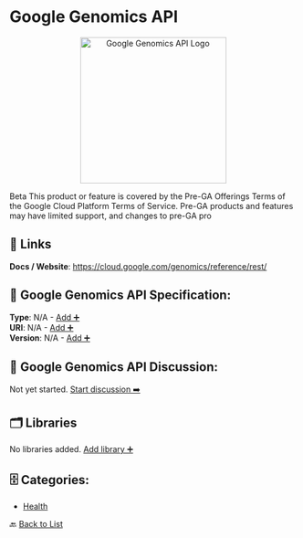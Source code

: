 # Google Genomics API
<p align="center">
    <img width="256" src="https://raw.githubusercontent.com/apis-list/apis-list/main/apis/google-genomics-api/logo_256x256.png" alt="Google Genomics API Logo"/>
</p>
Beta This product or feature is covered by the Pre-GA Offerings Terms of the Google Cloud Platform Terms of Service. Pre-GA products and features may have limited support, and changes to pre-GA pro

##  🔗 Links
**Docs / Website**: https://cloud.google.com/genomics/reference/rest/

## 🧬 Google Genomics API Specification:
**Type**: N/A - [Add ➕](https://github.com/apis-list/apis-list/edit/main/apis.yaml#L8567)  
**URI**: N/A - [Add ➕](https://github.com/apis-list/apis-list/edit/main/apis.yaml#L8567)  
**Version**: N/A - [Add ➕](https://github.com/apis-list/apis-list/edit/main/apis.yaml#L8567)

## 💬 Google Genomics API Discussion:
Not yet started. [Start discussion ➡️](https://github.com/apis-list/apis-list/discussions/new)

## 🗂️ Libraries

No libraries added. [Add library ➕](https://github.com/apis-list/apis-list/edit/main/apis.yaml#L8567)    


## 🗄️ Categories:
- [Health](https://github.com/apis-list/apis-list#health-)

🔙  [Back to List](https://github.com/apis-list/apis-list)

